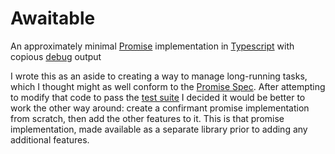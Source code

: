 # Awaitable

An approximately minimal [Promise](https://developer.mozilla.org/en-US/docs/Web/JavaScript/Guide/Using_promises) implementation in [Typescript](https://www.typescriptlang.org/) with copious [debug](https://www.npmjs.com/package/debug) output

I wrote this as an aside to creating a way to manage long-running tasks, which I thought might as well conform to the [Promise Spec](https://promisesaplus.com/).  After attempting to modify that code to pass the [test suite](https://github.com/promises-aplus/promises-tests) I decided it would be better to work the other way around: create a confirmant promise implementation from scratch, then add the other features to it.  This is that promise implementation, made available as a separate library prior to adding any additional features.
